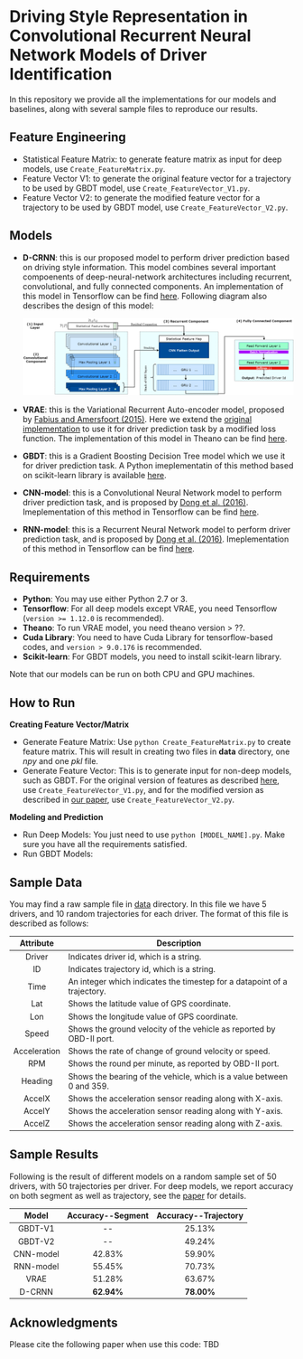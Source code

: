 # Driving Style Representation in Convolutional Recurrent Neural Network Models of Driver Identification

In this repository we provide all the implementations for our models and baselines, along with several sample files to reproduce our results.

## Feature Engineering 
* Statistical Feature Matrix: to generate feature matrix as input for deep models, use ```Create_FeatureMatrix.py```. 
* Feature Vector V1: to generate the original feature vector for a trajectory to be used by GBDT model, use ```Create_FeatureVector_V1.py```. 
* Feature Vector V2: to generate the modified feature vector for a trajectory to be used by GBDT model, use ```Create_FeatureVector_V2.py```. 

## Models
* __D-CRNN__: this is our proposed model to perform driver prediction based on driving style information. This model combines several important compoenents of deep-neural-network architectures including recurrent, convolutional, and fully connected components. An implementation of this model in Tensorflow can be find [here](#). Following diagram also describes the design of this model: <center><img src="/files/D-CRNN_2.png" width="1100"></center>

* __VRAE__: this is the Variational Recurrent Auto-encoder model, proposed by [Fabius and Amersfoort (2015)](https://arxiv.org/abs/1412.6581). Here we extend the [original implementation](https://github.com/y0ast/Variational-Recurrent-Autoencoder) to use it for driver prediction task by a modified loss function. The implementation of this model in Theano can be find [here](#). 

* __GBDT__: this is a Gradient Boosting Decision Tree model which we use it for driver prediction task. A Python imeplementatin of this method based on scikit-learn library is available [here](#). 

* __CNN-model__: this is a Convolutional Neural Network model to perform driver prediction task, and is proposed by [Dong et al. (2016)](https://arxiv.org/abs/1607.03611). Imeplementation of this method in Tensorflow can be find [here](#). 

* __RNN-model__: this is a Recurrent Neural Network model to perform driver prediction task, and is proposed by [Dong et al. (2016)](https://arxiv.org/abs/1607.03611). Imeplementation of this method in Tensorflow can be find [here](#). 

## Requirements
* __Python__: You may use either Python 2.7 or 3. 
* __Tensorflow__: For all deep models except VRAE, you need Tensorflow (```version >= 1.12.0``` is recommended). 
* __Theano__: To run VRAE model, you need theano version > ??. 
* __Cuda Library__: You need to have Cuda Library for tensorflow-based codes, and ```version > 9.0.176``` is recommended. 
* __Scikit-learn__: For GBDT models, you need to install scikit-learn library. 

Note that our models can be run on both CPU and GPU machines. 

## How to Run
__Creating Feature Vector/Matrix__
* Generate Feature Matrix: Use ```python Create_FeatureMatrix.py``` to create feature matrix. This will result in creating two files in __data__ directory, one _npy_ and one _pkl_ file. 
* Generate Feature Vector: This is to generate input for non-deep models, such as GBDT. For the original version of features as described [here](), use ```Create_FeatureVector_V1.py```, and for the modified version as described in [our paper](), use ```Create_FeatureVector_V2.py```. 

__Modeling and Prediction__
* Run Deep Models: You just need to use ```python [MODEL_NAME].py```. Make sure you have all the requirements satisfied. 
* Run GBDT Models: 

## Sample Data
You may find a raw sample file in [data](https://github.com/sobhan-moosavi/DCRNN/tree/master/data) directory. In this file we have 5 drivers, and 10 random trajectories for each driver. The format of this file is described as follows: 

| Attribute | Description |
|:---------:|-------------|
|Driver| Indicates driver id, which is a string. |
|ID| Indicates trajectory id, which is a string. |
|Time| An integer which indicates the timestep for a datapoint of a trajectory. |
|Lat| Shows the latitude value of GPS coordinate. |
|Lon| Shows the longitude value of GPS coordinate. |
|Speed| Shows the ground velocity of the vehicle as reported by OBD-II port. |
|Acceleration| Shows the rate of change of ground velocity or speed. |
|RPM| Shows the round per minute, as reported by OBD-II port. |
|Heading| Shows the bearing of the vehicle, which is a value between 0 and 359. |
|AccelX| Shows the acceleration sensor reading along with X-axis. |
|AccelY| Shows the acceleration sensor reading along with Y-axis. |
|AccelZ| Shows the acceleration sensor reading along with Z-axis. |


## Sample Results
Following is the result of different models on a random sample set of 50 drivers, with 50 trajectories per driver. For deep models, we report accuracy on both segment as well as trajectory, see the [paper](#) for details. 

| Model | Accuracy--Segment | Accuracy--Trajectory |
|:-----:|:-----------------:|:--------------------:|
| GBDT-V1| -- | 25.13% |
| GBDT-V2| -- | 49.24% |
| CNN-model | 42.83% | 59.90% |
| RNN-model | 55.45% | 70.73% |
| VRAE | 51.28% | 63.67% |
| D-CRNN | __62.94%__ | __78.00%__ |


## Acknowledgments 
Please cite the following paper when use this code: TBD
